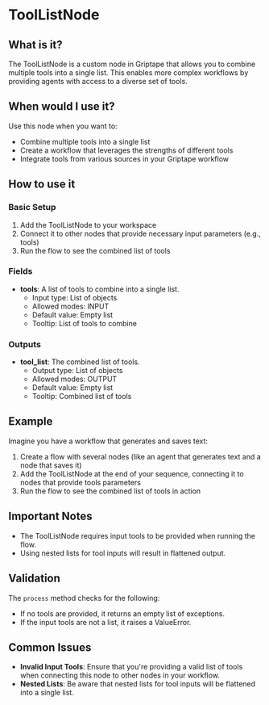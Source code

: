 # ToolListNode

## What is it?

The ToolListNode is a custom node in Griptape that allows you to combine multiple tools into a single list. This enables more complex workflows by providing agents with access to a diverse set of tools.

## When would I use it?

Use this node when you want to:

- Combine multiple tools into a single list
- Create a workflow that leverages the strengths of different tools
- Integrate tools from various sources in your Griptape workflow

## How to use it

### Basic Setup

1. Add the ToolListNode to your workspace
1. Connect it to other nodes that provide necessary input parameters (e.g., tools)
1. Run the flow to see the combined list of tools

### Fields

- **tools**: A list of tools to combine into a single list.
  - Input type: List of objects
  - Allowed modes: INPUT
  - Default value: Empty list
  - Tooltip: List of tools to combine

### Outputs

- **tool_list**: The combined list of tools.
  - Output type: List of objects
  - Allowed modes: OUTPUT
  - Default value: Empty list
  - Tooltip: Combined list of tools

## Example

Imagine you have a workflow that generates and saves text:

1. Create a flow with several nodes (like an agent that generates text and a node that saves it)
1. Add the ToolListNode at the end of your sequence, connecting it to nodes that provide tools parameters
1. Run the flow to see the combined list of tools in action

## Important Notes

- The ToolListNode requires input tools to be provided when running the flow.
- Using nested lists for tool inputs will result in flattened output.

## Validation

The `process` method checks for the following:

- If no tools are provided, it returns an empty list of exceptions.
- If the input tools are not a list, it raises a ValueError.

## Common Issues

- **Invalid Input Tools**: Ensure that you're providing a valid list of tools when connecting this node to other nodes in your workflow.
- **Nested Lists**: Be aware that nested lists for tool inputs will be flattened into a single list.
